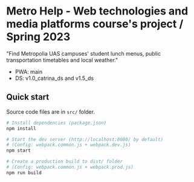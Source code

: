 # Metro Help - Web technologies and media platforms course's project / Spring 2023

"Find Metropolia UAS campuses' student lunch menus, public transportation timetables and local weather."

- PWA: main
- DS: v1.0_catrina_ds and v1.5_ds

## Quick start

Source code files are in `src/` folder.

```sh
# Install dependencies (package.json)
npm install

# Start the dev server (http://localhost:8080/ by default)
# (Config: webpack.common.js + webpack.dev.js)
npm start

# Create a production build to dist/ folder
# (Config: webpack.common.js + webpack.prod.js)
npm run build
```
